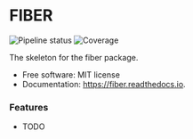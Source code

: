 # FIBER
![Pipeline status](https://gitlab.hpi.de/fiber/fiber/badges/master/pipeline.svg)
![Coverage](https://gitlab.hpi.de/fiber/fiber/badges/master/coverage.svg)

The skeleton for the fiber package.


* Free software: MIT license
* Documentation: https://fiber.readthedocs.io.


### Features

* TODO
